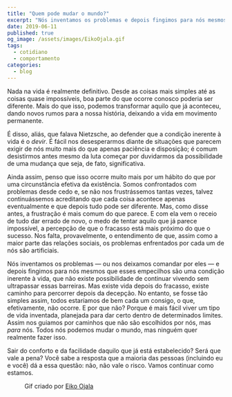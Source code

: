 ```yaml
---
title: "Quem pode mudar o mundo?"
excerpt: "Nós inventamos os problemas e depois fingimos para nós mesmos que esses empecilhos são uma condição inerente à vida"
date: 2019-06-11
published: true
og_image: /assets/images/EikoOjala.gif
tags: 
  - cotidiano
  - comportamento
categories:
  - blog
---
```


Nada na vida é realmente definitivo. Desde as coisas mais simples até as coisas quase impossíveis, boa parte do que ocorre conosco poderia ser diferente. Mais do que isso, podemos transformar aquilo que já aconteceu, dando novos rumos para a nossa história, deixando a vida em movimento permanente.

É disso, aliás, que falava Nietzsche, ao defender que a condição inerente à vida é o _devir_. É fácil nos desesperarmos diante de situações que parecem exigir de nós muito mais do que apenas paciência e disposição; é comum desistirmos antes mesmo da luta começar por duvidarmos da possibilidade de uma mudança que seja, de fato, significativa.

Ainda assim, penso que isso ocorre muito mais por um hábito do que por uma circunstância efetiva da existência. Somos confrontados com problemas desde cedo e, se não nos frustrássemos tantas vezes, talvez continuássemos acreditando que cada coisa acontece apenas eventualmente e que depois tudo pode ser diferente. Mas, como disse antes, a frustração é mais comum do que parece. E com ela vem o receio de tudo dar errado de novo, o medo de tentar aquilo que já parece impossível, a percepção de que o fracasso está mais próximo do que o sucesso. Nos falta, provavelmente, o entendimento de que, assim como a maior parte das relações sociais, os problemas enfrentados por cada um de nós são artificiais. 

Nós inventamos os problemas — ou nos deixamos comandar por eles — e depois fingimos para nós mesmos que esses empecilhos são uma condição inerente à vida, que não existe possibilidade de continuar vivendo sem ultrapassar essas barreiras. Mas existe vida depois do fracasso, existe caminho para percorrer depois da decepção. No entanto, se fosse tão simples assim, todos estaríamos de bem cada um consigo, o que, efetivamente, não ocorre. E por que não? Porque é mais fácil viver um tipo de vida inventada, planejada para dar certo dentro de determinados limites. Assim nos guiamos por caminhos que não são escolhidos por nós, mas _para_ nós. Todos nós podemos mudar o mundo, mas ninguém quer realmente fazer isso. 

Sair do conforto e da facilidade daquilo que já está estabelecido? Será que vale a pena? Você sabe a resposta que a maioria das pessoas (incluindo eu e você) dá a essa questão: não, não vale o risco. Vamos continuar como estamos.

<figure style="" class="align-center">
  <img src="{{ site.url }}{{ site.baseurl }}/assets/images/EikoOjala.gif" alt="">
  <figcaption>Gif criado por <a href="https://www.behance.net/eiko">Eiko Ojala</a></figcaption>
</figure>
